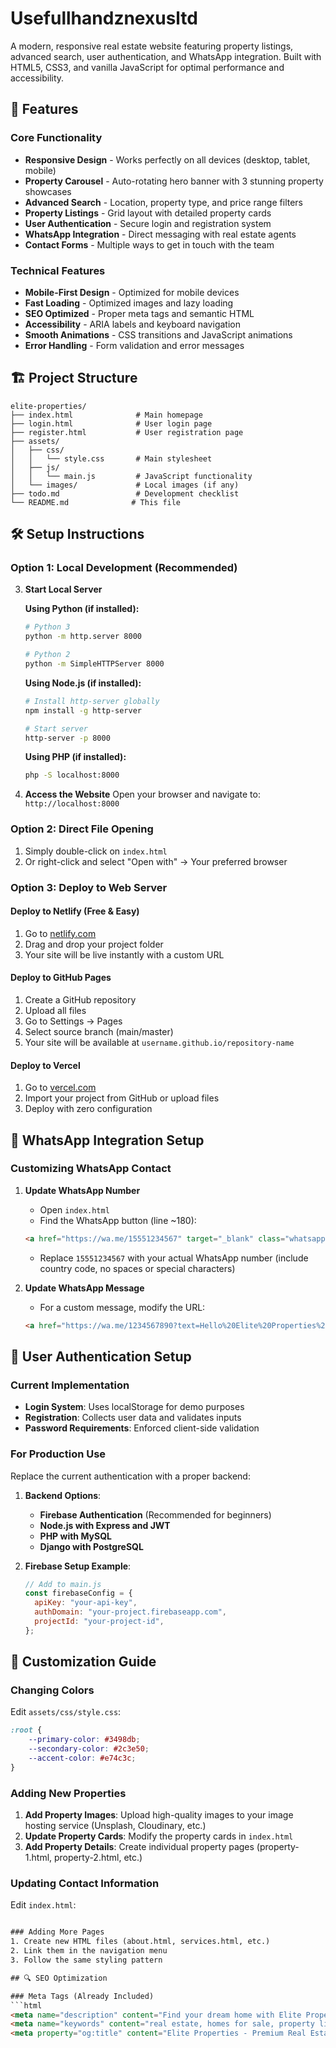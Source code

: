 # Usefullhandznexusltd
A modern, responsive real estate website featuring property listings, advanced search, user authentication, and WhatsApp integration. Built with HTML5, CSS3, and vanilla JavaScript for optimal performance and accessibility.

## 🚀 Features

### Core Functionality
- **Responsive Design** - Works perfectly on all devices (desktop, tablet, mobile)
- **Property Carousel** - Auto-rotating hero banner with 3 stunning property showcases
- **Advanced Search** - Location, property type, and price range filters
- **Property Listings** - Grid layout with detailed property cards
- **User Authentication** - Secure login and registration system
- **WhatsApp Integration** - Direct messaging with real estate agents
- **Contact Forms** - Multiple ways to get in touch with the team

### Technical Features
- **Mobile-First Design** - Optimized for mobile devices
- **Fast Loading** - Optimized images and lazy loading
- **SEO Optimized** - Proper meta tags and semantic HTML
- **Accessibility** - ARIA labels and keyboard navigation
- **Smooth Animations** - CSS transitions and JavaScript animations
- **Error Handling** - Form validation and error messages

## 🏗️ Project Structure

```
elite-properties/
├── index.html              # Main homepage
├── login.html              # User login page
├── register.html           # User registration page
├── assets/
│   ├── css/
│   │   └── style.css       # Main stylesheet
│   ├── js/
│   │   └── main.js         # JavaScript functionality
│   └── images/             # Local images (if any)
├── todo.md                 # Development checklist
└── README.md              # This file
```

## 🛠️ Setup Instructions

### Option 1: Local Development (Recommended)


3. **Start Local Server**
   
   **Using Python (if installed):**
   ```bash
   # Python 3
   python -m http.server 8000
   
   # Python 2
   python -m SimpleHTTPServer 8000
   ```
   
   **Using Node.js (if installed):**
   ```bash
   # Install http-server globally
   npm install -g http-server
   
   # Start server
   http-server -p 8000
   ```
   
   **Using PHP (if installed):**
   ```bash
   php -S localhost:8000
   ```

4. **Access the Website**
   Open your browser and navigate to: `http://localhost:8000`

### Option 2: Direct File Opening

1. Simply double-click on `index.html`
2. Or right-click and select "Open with" → Your preferred browser

### Option 3: Deploy to Web Server

#### Deploy to Netlify (Free & Easy)
1. Go to [netlify.com](https://netlify.com)
2. Drag and drop your project folder
3. Your site will be live instantly with a custom URL

#### Deploy to GitHub Pages
1. Create a GitHub repository
2. Upload all files
3. Go to Settings → Pages
4. Select source branch (main/master)
5. Your site will be available at `username.github.io/repository-name`

#### Deploy to Vercel
1. Go to [vercel.com](https://vercel.com)
2. Import your project from GitHub or upload files
3. Deploy with zero configuration

## 📱 WhatsApp Integration Setup

### Customizing WhatsApp Contact

1. **Update WhatsApp Number**
   - Open `index.html`
   - Find the WhatsApp button (line ~180):
   ```html
   <a href="https://wa.me/15551234567" target="_blank" class="whatsapp-btn">
   ```
   - Replace `15551234567` with your actual WhatsApp number (include country code, no spaces or special characters)

2. **Update WhatsApp Message**
   - For a custom message, modify the URL:
   ```html
   <a href="https://wa.me/1234567890?text=Hello%20Elite%20Properties%2C%20I%20am%20interested%20in%20your%20listings" target="_blank">
   ```

## 🔐 User Authentication Setup

### Current Implementation
- **Login System**: Uses localStorage for demo purposes
- **Registration**: Collects user data and validates inputs
- **Password Requirements**: Enforced client-side validation

### For Production Use
Replace the current authentication with a proper backend:

1. **Backend Options**:
   - **Firebase Authentication** (Recommended for beginners)
   - **Node.js with Express and JWT**
   - **PHP with MySQL**
   - **Django with PostgreSQL**

2. **Firebase Setup Example**:
   ```javascript
   // Add to main.js
   const firebaseConfig = {
     apiKey: "your-api-key",
     authDomain: "your-project.firebaseapp.com",
     projectId: "your-project-id",
   };
   ```

## 🎨 Customization Guide

### Changing Colors
Edit `assets/css/style.css`:
```css
:root {
    --primary-color: #3498db;
    --secondary-color: #2c3e50;
    --accent-color: #e74c3c;
}
```

### Adding New Properties
1. **Add Property Images**: Upload high-quality images to your image hosting service (Unsplash, Cloudinary, etc.)
2. **Update Property Cards**: Modify the property cards in `index.html`
3. **Add Property Details**: Create individual property pages (property-1.html, property-2.html, etc.)

### Updating Contact Information
Edit `index.html`:
```html

### Adding More Pages
1. Create new HTML files (about.html, services.html, etc.)
2. Link them in the navigation menu
3. Follow the same styling pattern

## 🔍 SEO Optimization

### Meta Tags (Already Included)
```html
<meta name="description" content="Find your dream home with Elite Properties - Premier real estate listings">
<meta name="keywords" content="real estate, homes for sale, property listings, luxury homes">
<meta property="og:title" content="Elite Properties - Premium Real Estate">
```
